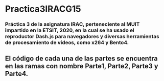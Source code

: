 # Practica3IRACG15
### Práctica 3 de la asignatura IRAC, perteneciente al MUIT impartido en la ETSIT, 2020, en la cual se ha usado el reproductor Dash.js para navegadores y diversas herramientas de procesamiento de vídeos, como x264 y Bento4.
## El código de cada una de las partes se encuentra en las ramas con nombre Parte1, Parte2, Parte3 y Parte4.
